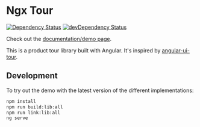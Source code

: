 # Ngx Tour

[![Dependency Status](https://david-dm.org/alvaro-octal/ngx-tour.svg)](https://david-dm.org/alvaro-octal/ngx-tour)
[![devDependency Status](https://david-dm.org/alvaro-octal/ngx-tour/dev-status.svg)](https://david-dm.org/alvaro-octal/ngx-tour?type=dev)

Check out the [documentation/demo page](https://isaacplmann.github.io/ngx-tour).

This is a product tour library built with Angular. It's inspired by [angular-ui-tour](http://benmarch.github.io/angular-ui-tour).

## Development

To try out the demo with the latest version of the different implementations:

```bash
npm install
npm run build:lib:all
npm run link:lib:all
ng serve
```
